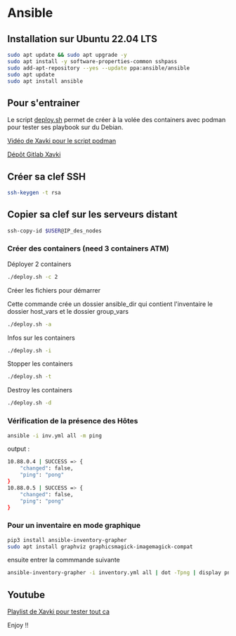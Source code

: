# Ansible 

## Installation sur Ubuntu 22.04 LTS
```bash
sudo apt update && sudo apt upgrade -y
sudo apt install -y software-properties-common sshpass
sudo add-apt-repository --yes --update ppa:ansible/ansible
sudo apt update
sudo apt install ansible
```

## Pour s'entrainer
Le script [deploy.sh](Script/deploy-ansible.sh) permet de créer à la volée des containers avec podman pour tester ses playbook sur du Debian.

[Vidéo de Xavki pour le script podman](https://www.youtube.com/watch?v=Ia9nwOLernk&list=PLn6POgpklwWoCpLKOSw3mXCqbRocnhrh-&index=129)


[ Dépôt Gitlab Xavki](https://gitlab.com/xavki/presentation-ansible-fr/-/tree/master/14-plateforme-dev-docker)

## Créer sa clef SSH
```bash
ssh-keygen -t rsa
```

## Copier sa clef sur les serveurs distant
```bash
ssh-copy-id $USER@IP_des_nodes
```

### Créer des containers (need 3 containers ATM)
Déployer 2 containers
```bash
./deploy.sh -c 2
```

Créer les fichiers pour démarrer

Cette commande crée un dossier ansible_dir qui contient l'inventaire le dossier host_vars et le dossier group_vars
```bash
./deploy.sh -a
```

Infos sur les containers
```bash
./deploy.sh -i
```

Stopper les containers
```bash
./deploy.sh -t
```

Destroy les containers
```bash
./deploy.sh -d
```

### Vérification de la présence des Hôtes
```bash
ansible -i inv.yml all -m ping   
```

output :
```bash
10.88.0.4 | SUCCESS => {
    "changed": false,
    "ping": "pong"
}
10.88.0.5 | SUCCESS => {
    "changed": false,
    "ping": "pong"
}
```

### Pour un inventaire en mode graphique
```bash
pip3 install ansible-inventory-grapher
sudo apt install graphviz graphicsmagick-imagemagick-compat
```
ensuite entrer la commmande suivante
```bash
ansible-inventory-grapher -i inventory.yml all | dot -Tpng | display png:-
```

## Youtube
[Playlist de Xavki pour tester tout ca](https://www.youtube.com/playlist?list=PLn6POgpklwWoCpLKOSw3mXCqbRocnhrh-)

Enjoy !!